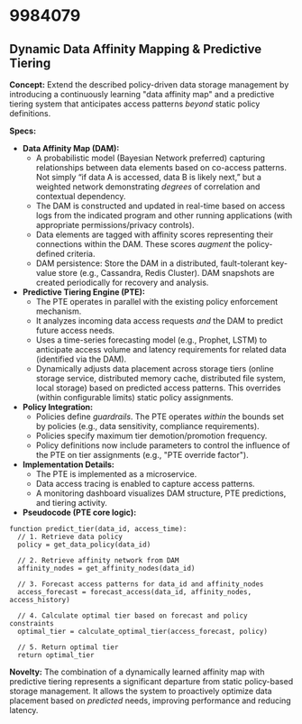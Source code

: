 # 9984079

## Dynamic Data Affinity Mapping & Predictive Tiering

**Concept:** Extend the described policy-driven data storage management by introducing a continuously learning "data affinity map" and a predictive tiering system that anticipates access patterns *beyond* static policy definitions.

**Specs:**

*   **Data Affinity Map (DAM):**
    *   A probabilistic model (Bayesian Network preferred) capturing relationships between data elements based on co-access patterns.  Not simply “if data A is accessed, data B is likely next,” but a weighted network demonstrating *degrees* of correlation and contextual dependency.
    *   The DAM is constructed and updated in real-time based on access logs from the indicated program and other running applications (with appropriate permissions/privacy controls).
    *   Data elements are tagged with affinity scores representing their connections within the DAM. These scores *augment* the policy-defined criteria.
    *   DAM persistence: Store the DAM in a distributed, fault-tolerant key-value store (e.g., Cassandra, Redis Cluster). DAM snapshots are created periodically for recovery and analysis.
*   **Predictive Tiering Engine (PTE):**
    *   The PTE operates in parallel with the existing policy enforcement mechanism.
    *   It analyzes incoming data access requests *and* the DAM to predict future access needs.
    *   Uses a time-series forecasting model (e.g., Prophet, LSTM) to anticipate access volume and latency requirements for related data (identified via the DAM).
    *   Dynamically adjusts data placement across storage tiers (online storage service, distributed memory cache, distributed file system, local storage) based on predicted access patterns. This overrides (within configurable limits) static policy assignments.
*   **Policy Integration:**
    *   Policies define *guardrails*. The PTE operates *within* the bounds set by policies (e.g., data sensitivity, compliance requirements).
    *   Policies specify maximum tier demotion/promotion frequency.
    *   Policy definitions now include parameters to control the influence of the PTE on tier assignments (e.g., "PTE override factor").
*   **Implementation Details:**
    *   The PTE is implemented as a microservice.
    *   Data access tracing is enabled to capture access patterns.
    *   A monitoring dashboard visualizes DAM structure, PTE predictions, and tiering activity.
*   **Pseudocode (PTE core logic):**

```
function predict_tier(data_id, access_time):
  // 1. Retrieve data policy
  policy = get_data_policy(data_id)

  // 2. Retrieve affinity network from DAM
  affinity_nodes = get_affinity_nodes(data_id)

  // 3. Forecast access patterns for data_id and affinity_nodes
  access_forecast = forecast_access(data_id, affinity_nodes, access_history)

  // 4. Calculate optimal tier based on forecast and policy constraints
  optimal_tier = calculate_optimal_tier(access_forecast, policy)

  // 5. Return optimal tier
  return optimal_tier
```

**Novelty:** The combination of a dynamically learned affinity map with predictive tiering represents a significant departure from static policy-based storage management.  It allows the system to proactively optimize data placement based on *predicted* needs, improving performance and reducing latency.